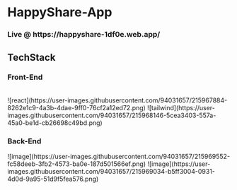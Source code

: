 # HappyShare-App 
<h3>Live @ https://happyshare-1df0e.web.app/</h3>
<h2>TechStack</h2>
<h3>Front-End</h3>
</br>
![react](https://user-images.githubusercontent.com/94031657/215967884-8262e1c9-4a3b-4dae-9ff0-76cf2a12ed72.png)
![tailwind](https://user-images.githubusercontent.com/94031657/215968146-5cea3403-557a-45a0-be1d-cb26698c49bd.png)

<h3>Back-End</h3>
![image](https://user-images.githubusercontent.com/94031657/215969552-fc58deeb-3fb2-4573-ba0e-187d501566ef.png)
![image](https://user-images.githubusercontent.com/94031657/215969034-b5ff3004-0931-4d0d-9a95-51d9f5fea576.png)







